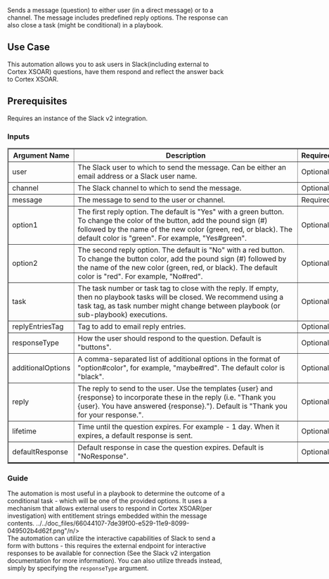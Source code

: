 <p>
  Sends a message (question) to either user (in a direct message) or to a channel. The message includes predefined reply options. The response can also close a task (might be conditional) in a playbook.
</p>
<h2>Use Case</h2>
<p>This automation allows you to ask users in Slack(including external to Cortex XSOAR) questions, have them respond and 
reflect the answer back to Cortex XSOAR.</p>
<h2>Prerequisites</h2>
<p>Requires an instance of the Slack v2 integration.</p>
<h3>Inputs</h3>
<table style="width:750px" border="2" cellpadding="6">
  <thead>
    <tr>
      <th>
        <strong>Argument Name</strong>
      </th>
      <th>
        <strong>Description</strong>
      </th>
      <th>
        <strong>Required</strong>
      </th>
    </tr>
  </thead>
  <tbody>
    <tr>
      <td>user</td>
      <td>The Slack user to which to send the message. Can be either an email address or a Slack user name.</td>
      <td>Optional</td>
    </tr>
    <tr>
      <td>channel</td>
      <td>The Slack channel to which to send the message.</td>
      <td>Optional</td>
    </tr>
    <tr>
      <td>message</td>
      <td>The message to send to the user or channel.</td>
      <td>Required</td>
    </tr>
    <tr>
      <td>option1</td>
      <td>The first reply option. The default is "Yes" with a green button. To change the color of the button, add the pound sign (#) followed by the name of the new color (green, red, or black). The default color is "green". For example, "Yes#green".</td>
      <td>Optional</td>
    </tr>
    <tr>
      <td>option2</td>
      <td>The second reply option. The default is "No" with a red button. To change the button color, add the pound sign (#) followed by the name of the new color (green, red, or black). The default color is "red". For example, "No#red".</td>
      <td>Optional</td>
    </tr>
    <tr>
      <td>task</td>
      <td>The task number or task tag to close with the reply. If empty, then no playbook tasks will be closed. We recommend using a task tag, as task number might change between playbook (or sub-playbook) executions.</td>
      <td>Optional</td>
    </tr>
    <tr>
      <td>replyEntriesTag</td>
      <td>Tag to add to email reply entries.</td>
      <td>Optional</td>
    </tr>
    <tr>
      <td>responseType</td>
      <td>How the user should respond to the question. Default is "buttons".</td>
      <td>Optional</td>
    </tr>
    <tr>
      <td>additionalOptions</td>
      <td>A comma-separated list of additional options in the format of "option#color", for example, "maybe#red". The default color is "black".</td>
      <td>Optional</td>
    </tr>
    <tr>
      <td>reply</td>
      <td>The reply to send to the user. Use the templates {user} and {response} to incorporate these in the reply (i.e. "Thank you {user}. You have answered {response}."). Default is "Thank you for your response.".</td>
      <td>Optional</td>
    </tr>
    <tr>
      <td>lifetime</td>
      <td>Time until the question expires. For example - 1 day. When it expires, a default response is sent.</td>
      <td>Optional</td>
    </tr>
    <tr>
      <td>defaultResponse</td>
      <td>Default response in case the question expires. Default is "NoResponse".</td>
      <td>Optional</td>
    </tr>
  </tbody>
</table>
<h3>Guide</h3>
<span>
The automation is most useful in a playbook to determine the outcome of a conditional task - which will be one of the provided options.
It uses a mechanism that allows external users to respond in Cortex XSOAR(per investigation) with entitlement strings embedded within the message contents.
../../doc_files/66044107-7de39f00-e529-11e9-8099-049502b4d62f.png"/n/>
<br>
The automation can utilize the interactive capabilities of Slack to send a form with buttons - 
this requires the external endpoint for interactive responses to be available for connection (See the Slack v2 intergation documentation for more information).
You can also utilize threads instead, simply by specifying the <code>responseType</code> argument.

</span>

